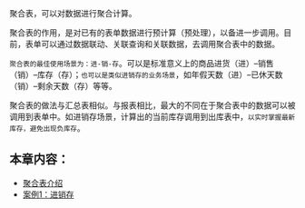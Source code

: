 聚合表，可以对数据进行聚合计算。

聚合表的作用，是对已有的表单数据进行预计算（预处理），以备进一步调用。目前，表单可以通过数据联动、关联查询和关联数据，去调用聚合表中的数据。

`聚合表的最佳使用场景为：进-销-存`。可以是标准意义上的商品进货（进）–销售（销）–库存（存）；`也可以是类似进销存的业务场景`，如年假天数（进）–已休天数（销）–剩余天数（存）等等。

聚合表的做法与汇总表相似。与报表相比，最大的不同在于聚合表中的数据可以被调用到表单中。如进销存场景，计算出的当前库存调用到出库表中，`以实时掌握最新库存，避免出现负库存`。

## 本章内容：

* [聚合表介绍](聚合表介绍.md)
* [案例1：进销存](案例1进销存.md)